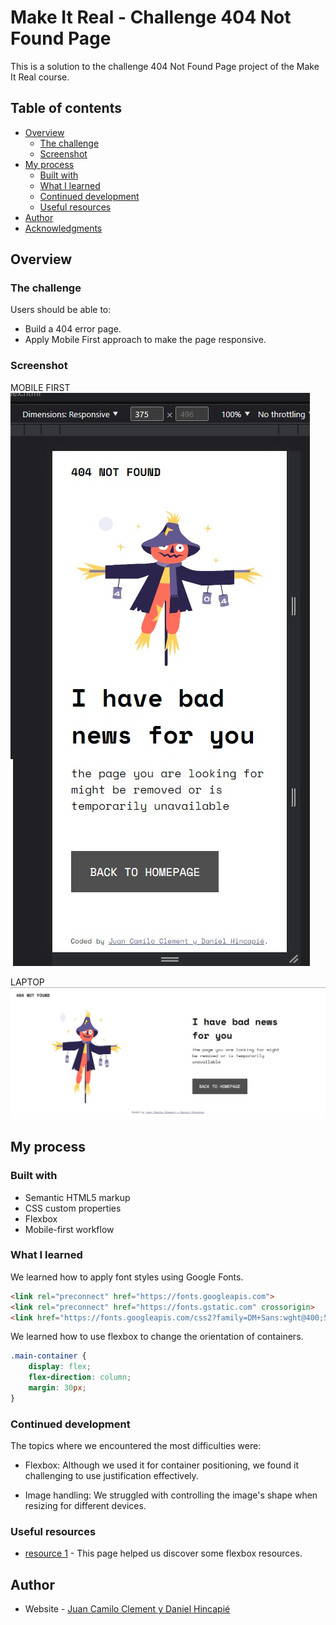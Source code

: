 # Make It Real - Challenge 404 Not Found Page

This is a solution to the challenge 404 Not Found Page project of the Make It Real course.

## Table of contents

- [Overview](#overview)
  - [The challenge](#Errorpage404)
  - [Screenshot](#screenshot)
- [My process](#my-process)
  - [Built with](#built-with)
  - [What I learned](#what-i-learned)
  - [Continued development](#continued-development)
  - [Useful resources](#useful-resources)
- [Author](#author)
- [Acknowledgments](#acknowledgments)


## Overview

### The challenge

Users should be able to:

- Build a 404 error page.
- Apply Mobile First approach to make the page responsive.

### Screenshot
MOBILE FIRST
![](./assets/404Mobile.jpg)

LAPTOP
![](./assets/404Laptop.jpg)




## My process

### Built with

- Semantic HTML5 markup
- CSS custom properties
- Flexbox
- Mobile-first workflow

### What I learned

We learned how to apply font styles using Google Fonts.


```html
<link rel="preconnect" href="https://fonts.googleapis.com">
<link rel="preconnect" href="https://fonts.gstatic.com" crossorigin>
<link href="https://fonts.googleapis.com/css2?family=DM+Sans:wght@400;500;700&family=Fraunces:opsz@9..144&family=Inter:wght@300;500&family=Libre+Baskerville:ital,wght@0,400;0,700;1,400&family=Montserrat:ital,wght@0,100;0,200;0,300;0,400;0,500;0,600;0,700;0,800;0,900;1,100;1,200;1,300;1,400;1,500;1,600;1,700;1,800;1,900&family=Quicksand:wght@300;400;500;600;700&family=Roboto+Mono:ital,wght@0,100;0,200;0,300;0,400;0,500;0,600;0,700;1,100;1,200;1,300;1,400;1,500;1,600;1,700&family=Space+Mono:wght@400;700&family=Special+Elite&display=swap" rel="stylesheet">
```

We learned how to use flexbox to change the orientation of containers.

```css
.main-container {
    display: flex;
    flex-direction: column;
    margin: 30px;
}
```



### Continued development


The topics where we encountered the most difficulties were:

- Flexbox: Although we used it for container positioning, we found it challenging to use justification effectively.

- Image handling: We struggled with controlling the image's shape when resizing for different devices.

### Useful resources

- [resource 1](https://css-tricks.com/snippets/css/a-guide-to-flexbox/) - 
This page helped us discover some flexbox resources.

## Author

- Website - [Juan Camilo Clement y Daniel Hincapié](git@github.com:danielhincapievargas/challenge-404-not-found-page.git)

